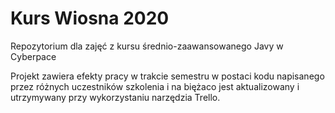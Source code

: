 # Kurs Wiosna 2020
Repozytorium dla zajęć z kursu średnio-zaawansowanego Javy w Cyberpace

Projekt zawiera efekty pracy w trakcie semestru w postaci kodu napisanego 
przez różnych uczestników szkolenia i na biężaco jest aktualizowany i utrzymywany
przy wykorzystaniu narzędzia Trello.
